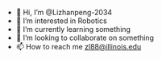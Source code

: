 - 👋 Hi, I’m @Lizhanpeng-2034
- 👀 I’m interested in Robotics
- 🌱 I’m currently learning something
- 💞️ I’m looking to collaborate on something
- 📫 How to reach me zl88@illinois.edu

<!---
Lizhanpeng-2034/Lizhanpeng-2034 is a ✨ special ✨ repository because its `README.md` (this file) appears on your GitHub profile.
You can click the Preview link to take a look at your changes.
--->
